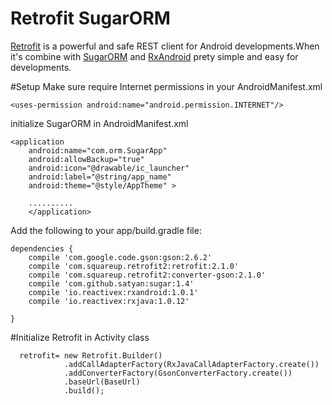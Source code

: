 # Retrofit SugarORM

[Retrofit](http://square.github.io/retrofit/) is a powerful and safe REST client for Android developments.When it's combine with [SugarORM](http://satyan.github.io/sugar/) and [RxAndroid](https://github.com/ReactiveX/RxAndroid) prety simple and easy for developments.

#Setup
Make sure require Internet permissions in your AndroidManifest.xml

    <uses-permission android:name="android.permission.INTERNET"/>
    
initialize SugarORM in AndroidManifest.xml

    <application
        android:name="com.orm.SugarApp"
        android:allowBackup="true"
        android:icon="@drawable/ic_launcher"
        android:label="@string/app_name"
        android:theme="@style/AppTheme" >
        
        ..........
        </application>


Add the following to your app/build.gradle file:

    dependencies {
        compile 'com.google.code.gson:gson:2.6.2'
        compile 'com.squareup.retrofit2:retrofit:2.1.0'
        compile 'com.squareup.retrofit2:converter-gson:2.1.0' 
        compile 'com.github.satyan:sugar:1.4'
        compile 'io.reactivex:rxandroid:1.0.1'
        compile 'io.reactivex:rxjava:1.0.12'

    }

#Initialize Retrofit in Activity class

      retrofit= new Retrofit.Builder()
                .addCallAdapterFactory(RxJavaCallAdapterFactory.create())
                .addConverterFactory(GsonConverterFactory.create())
                .baseUrl(BaseUrl)
                .build();
                
